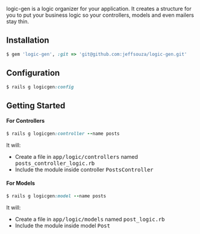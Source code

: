 logic-gen is a logic organizer for your application. It creates a structure for you to put your business logic so your controllers, models and even mailers
stay thin.

## Installation

```ruby
$ gem 'logic-gen', :git => 'git@github.com:jeffsouza/logic-gen.git'
```

## Configuration

```ruby
$ rails g logicgen:config
```

## Getting Started

#### For Controllers

```ruby
$ rails g logicgen:controller --name posts
```
It will:
- Create a file in <tt>app/logic/controllers</tt> named <tt>posts_controller_logic.rb</tt>
- Include the module inside controller <tt>PostsController</tt>

#### For Models

```ruby
$ rails g logicgen:model --name posts
```
It will:
- Create a file in <tt>app/logic/models</tt> named <tt>post_logic.rb</tt>
- Include the module inside model <tt>Post</tt>